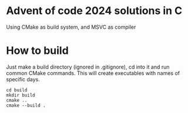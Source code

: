 # Advent of code 2024 solutions in C
Using CMake as build system, and MSVC as compiler

# How to build
Just make a build directory (ignored in .gitignore), cd into it and run common CMake commands. This will create executables with names of specific days.

```
cd build
mkdir build
cmake ..
cmake --build .
```
